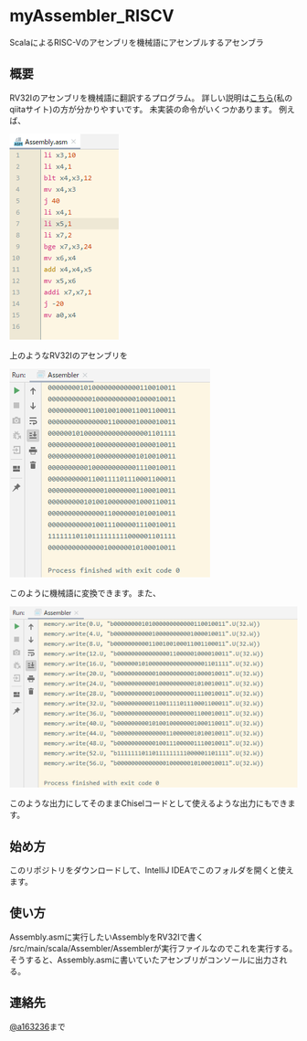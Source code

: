 # myAssembler_RISCV
ScalaによるRISC-Vのアセンブリを機械語にアセンブルするアセンブラ

## 概要
RV32Iのアセンブリを機械語に翻訳するプログラム。
詳しい説明は[こちら](https://qiita.com/a163236/items/1ea950f743457ede5d0b)(私のqiitaサイト)の方が分かりやすいです。
未実装の命令がいくつかあります。
例えば、

![](.README_images/85ed5ff0.png)

上のようなRV32Iのアセンブリを

![](.README_images/264ca7a8.png)

このように機械語に変換できます。また、

![](.README_images/5a305508.png)

このような出力にしてそのままChiselコードとして使えるような出力にもできます。

## 始め方
このリポジトリをダウンロードして、IntelliJ IDEAでこのフォルダを開くと使えます。

## 使い方
Assembly.asmに実行したいAssemblyをRV32Iで書く
/src/main/scala/Assembler/Assemblerが実行ファイルなのでこれを実行する。
そうすると、Assembly.asmに書いていたアセンブリがコンソールに出力される。

## 連絡先
[@a163236](https://twitter.com/a163236)まで
